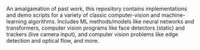 An amalgamation of past work, this repository contains implementations and demo scripts for a variety of classic computer-vision and machine-learning algorithms. Includes ML methods/models like neural networks and transformers, computer vision programs like face detectors (static) and trackers (live camera input), and computer vision problems like edge detection and optical flow, and more.
